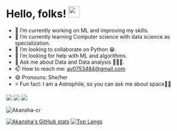 # Hello, folks! <img src="https://raw.githubusercontent.com/MartinHeinz/MartinHeinz/master/wave.gif" width="30px">

<!--
**Akansha-cr/Akansha-cr** is a ✨ _special_ ✨ repository because its `README.md` (this file) appears on your GitHub profile.

Here are some ideas to get you started: -->

- 🔭 I’m currently working on ML and improving my skills.
- 🌱 I’m currently learning Computer science with data science as specialization.
- 👯 I’m looking to collaborate on Python 😁.
- 🤔 I’m looking for help with ML and algorithms.
- 💬 Ask me about Data and Data analysis 🙋‍♀️😊.
- 📫 How to reach me: av0753484@gmail.com
- 😄 Pronouns: She/her
- ⚡ Fun fact: I am a Astrophile, so you can ask me about space🚀💮
<!-- badges -->

![](https://img.shields.io/badge/Code-Python-informational?style=flat&logo=python&logocolor=white&color=2bbc8a)
![](https://img.shields.io/badge/Code-Javascript-informational?style=flat&logo=JavaScript&logocolor=white&color=2bbc8a)
![](https://img.shields.io/badge/OS-Windows-informational?style=flat&logo=Windows&logocolor=white&color=2bbc8a)
<p align="left"> <img src="https://komarev.com/ghpvc/?username=Akansha-cr" alt="Akansha-cr" /> </p>

<!-- cards -->

[![Akansha's GitHub stats](https://github-readme-stats.vercel.app/api?username=Akansha-cr&showicons=true&theme=radical)](https://github.com/Akansha-cr/github-readme-stats)
[![Top Langs](https://github-readme-stats.vercel.app/api/top-langs/?username=Akansha-cr&layout=compact&theme=radical)](https://github.com/Akansha-cr/github-readme-stats)
